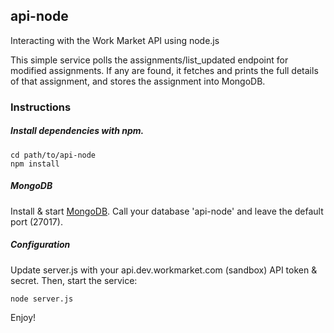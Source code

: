 ## api-node
Interacting with the Work Market API using node.js

This simple service polls the assignments/list_updated endpoint for modified assignments.  If any are found, it fetches and prints the full details of that assignment, and stores the assignment into MongoDB.

### Instructions

##### Install dependencies with npm.

```
cd path/to/api-node
npm install
```

##### MongoDB
Install & start [MongoDB](http://docs.mongodb.org/manual/installation/).  Call your database 'api-node' and leave the default port (27017).

##### Configuration
Update server.js with your api.dev.workmarket.com (sandbox) API token & secret.  Then, start the service:

```
node server.js
```

Enjoy!
